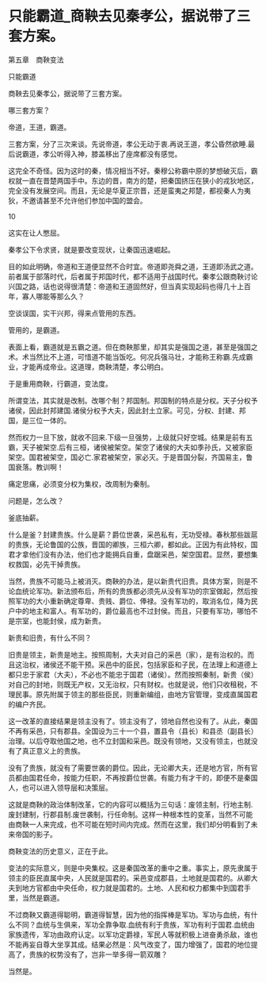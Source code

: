 # 只能霸道_商鞅去见秦孝公，据说带了三套方案。

第五章　商鞅变法

只能霸道

商鞅去见秦孝公，据说带了三套方案。

哪三套方案？

帝道，王道，霸道。

三套方案，分了三次来谈。先说帝道，孝公无动于衷.再说王道，孝公昏然欲睡.最后说霸道，孝公听得入神，膝盖移出了座席都没有感觉。

这完全不奇怪。因为这时的秦，情况相当不好。秦穆公称霸中原的梦想破灭后，霸权就一直在晋楚两国手中。东边的晋，南方的楚，把秦国挤压在狭小的戎狄地区，完全没有发展空间。而且，无论是华夏正宗晋，还是蛮夷之邦楚，都视秦人为夷狄，不邀请甚至不允许他们参加中国的盟会。

10

这实在让人憋屈。

秦孝公下令求贤，就是要改变现状，让秦国迅速崛起。

目的如此明确，帝道和王道便显然不合时宜。帝道即尧舜之道，王道即汤武之道。前者属于部落时代，后者属于邦国时代，都不适用于战国时代。秦孝公跟商鞅讨论兴国之路，话也说得很清楚：帝道和王道固然好，但当真实现起码也得几十上百年，寡人哪能等那么久？

空谈误国，实干兴邦，得来点管用的东西。

管用的，是霸道。

表面上看，霸道就是五霸之道。但在商鞅那里，却其实是强国之道，甚至是强国之术。术当然比不上道，可惜道不能当饭吃。何况兵强马壮，才能称王称霸.先成霸业，才能再成帝业。这道理，商鞅清楚，孝公明白。

于是重用商鞅，行霸道，变法度。

所谓变法，其实就是改制。改哪个制？邦国制。邦国制的特点是分权。天子分权予诸侯，因此封邦建国.诸侯分权予大夫，因此封土立家。可见，分权、封建、邦国，是三位一体的。

然而权力一旦下放，就收不回来.下级一旦强势，上级就只好空城。结果是前有五霸，天子被架空.后有三桓，诸侯被架空。架空了诸侯的大夫如季孙氏，又被家臣架空。国君被架空，国必亡.家君被架空，家必灭。于是晋国分裂，齐国易主，鲁国衰落。教训啊！

痛定思痛，必须变分权为集权，改周制为秦制。

问题是，怎么改？

釜底抽薪。

什么是釜？封建贵族。什么是薪？爵位世袭，采邑私有，无功受禄。春秋那些跋扈的贵族，无论鲁国的公族，晋国的卿族，三桓六卿，都如此。正因为有此特权，国君才拿他们没有办法，他们也才能拥兵自重，盘踞采邑，架空国君。显然，要想集权救国，必先干掉贵族。

当然，贵族不可能马上被消灭。商鞅的办法，是以新贵代旧贵。具体方案，则是不论血统论军功。新法颁布后，所有的贵族都必须先从没有军功的宗室做起，然后按照军功的大小重新确定尊卑、贵贱、爵位、俸禄。没有军功的，取消名位，降为民户中的地主和富人。有军功的，爵位最高也不过封侯。而且，只要有军功，哪怕不是宗室，也能封侯，成为新贵。

新贵和旧贵，有什么不同？

旧贵是领主，新贵是地主。按照周制，大夫对自己的采邑（家），是有治权的。而且这治权，诸侯还不能干预。采邑中的臣民，包括家臣和子民，在法理上和道德上都只忠于家君（大夫），不必也不能忠于国君（诸侯）。然而按照秦制，新贵（侯）对自己的封地，则既无产权，又无治权，只有财权。也就是说，他们只收租税，不理民事。原先附属于领主的那些臣民，则重新编组，由地方官管理，变成直属国君的编户齐民。

这一改革的直接结果是领主没有了。领主没有了，领地自然也没有了。从此，秦国不再有采邑，只有郡县。全国设为三十一个县，置县令（县长）和县丞（副县长）治理。以后夺取他国之地，也不立封国和采邑。既没有领地，又没有领主，也就没有了真正意义上的贵族。

没有了贵族，就没有了需要世袭的爵位。因此，无论卿大夫，还是地方官，所有官员都由国君任命，按能力任职，不再按爵位世袭。有能力有才干的，即便不是秦国人，也可以进入领导层和决策层。

这就是商鞅的政治体制改革，它的内容可以概括为三句话：废领主制，行地主制.废封建制，行郡县制.废世袭制，行任命制。这样一种根本性的变革，当然不可能由商鞅一人来完成，也不可能在短时间内完成。然而在这里，我们却分明看到了未来帝国的影子。

商鞅变法的历史意义，正在于此。

变法的实际意义，则是中央集权。这是秦国改革的重中之重。事实上，原先隶属于领主的臣民直属中央，人民就是国君的。采邑变成郡县，土地就是国君的。从卿大夫到地方官都由中央任命，权力就是国君的。土地、人民和权力都集中到国君手里，当然是霸道。

不过商鞅又霸道得聪明，霸道得智慧，因为他的指挥棒是军功。军功与血统，有什么不同？血统与生俱来，军功全靠争取.血统有利于贵族，军功有利于国君.血统由家族遗传，军功由政府认定。以军功定爵禄，军民人等就积极上进奋勇杀敌，谁也不能再妄自尊大坐享其成。结果必然是：风气改变了，国力增强了，国君的地位提高了，贵族的权势没有了，岂非一举多得一箭双雕？

当然是。